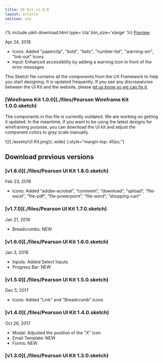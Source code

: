 ```yaml
---
title: UI Kit v1.9.0
layout: article
section: use
---
```


<!-- HEY, DON'T FORGET UPDATE <includes/uikit-download.html> AND THE HOMEPAGE!!!! -->

<div class="uikit-buttons">
  {% include uikit-download.html type='cta' btn_size='xlarge' %} <a class="pe-btn--btn_xlarge" href="https://sketch.cloud/s/1OZWp/all/page-1/ui-kit" target="_blank">Preview</a>
</div>



Apr 24, 2018

 * Icons: Added "paperclip", "bold", "italic", "number-list", "warning-sm", "link-out" Icons
 * Input: Enhanced accessibility by adding a warning icon in front of the error messages


This Sketch file contains all the components from the UX Framework to help you start designing. It is updated frequently. If you see any discrepancies between the UI Kit and the website, please [let us know so we can fix it]({{site.baseurl}}/contact).


### [Wireframe Kit 1.0.0](./files/Pearson Wireframe Kit 1.0.0.sketch)

The components in this file is currently outdated. We are working on getting it updated. In the meantime, if you want to be using the latest designs for wireframing purpose, you can download the UI kit and adjust the component colors to gray scale manually.


![](./assets/UI Kit.png){:.wide}
{:style="margin-top: 40px;"}

## Download previous versions

### [v1.8.0](./files/Pearson UI Kit 1.8.0.sketch)
Feb 23, 2018

* Icons: Added “adobe-acrobat”, “comment”, “download”, “upload”, “file-excel”, “file-pdf”, “file-powerpoint”, “file-word”, “shopping-cart”

### [v1.7.0](./files/Pearson UI Kit 1.7.0.sketch)
Jan 21, 2018

 * Breadcrumbs: NEW

### [v1.6.0](./files/Pearson UI Kit 1.6.0.sketch)
Jan 3, 2018

 * Inputs: Added Select Inputs
 * Progress Bar: NEW

### [v1.5.0](./files/Pearson UI Kit 1.5.0.sketch)
Dec 5, 2017

 * Icons: Added "Link" and "Breadcrumb" icons

### [v1.4.0](./files/Pearson UI Kit 1.4.0.sketch)
Oct 26, 2017

 * Modal: Adjusted the position of the "X" icon
 * Email Template: NEW
 * Forms: NEW

### [v1.3.0](./files/Pearson UI Kit 1.3.0.sketch)
